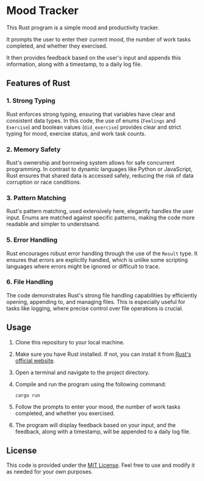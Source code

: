 # Mood Tracker

This Rust program is a simple mood and productivity tracker. 

It prompts the user to enter their current mood, the number of work tasks completed, and whether they exercised. 

It then provides feedback based on the user's input and appends this information, along with a timestamp, to a daily log file.

## Features of Rust

### 1. Strong Typing
Rust enforces strong typing, ensuring that variables have clear and consistent data types. In this code, the use of enums (`Feelings` and `Exercise`) and boolean values (`did_exercise`) provides clear and strict typing for mood, exercise status, and work task counts.

### 2. Memory Safety
Rust's ownership and borrowing system allows for safe concurrent programming. In contrast to dynamic languages like Python or JavaScript, Rust ensures that shared data is accessed safely, reducing the risk of data corruption or race conditions.

### 3. Pattern Matching
Rust's pattern matching, used extensively here, elegantly handles the user input. Enums are matched against specific patterns, making the code more readable and simpler to understsand.

### 5. Error Handling
Rust encourages robust error handling through the use of the `Result` type. It ensures that errors are explicitly handled, which is unlike some scripting languages where errors might be ignored or difficult to trace.

### 6. File Handling
The code demonstrates Rust's strong file handling capabilities by efficiently opening, appending to, and managing files. This is especially useful for tasks like logging, where precise control over file operations is crucial.

## Usage

1. Clone this repository to your local machine.

2. Make sure you have Rust installed. If not, you can install it from [Rust's official website](https://www.rust-lang.org/tools/install).

3. Open a terminal and navigate to the project directory.

4. Compile and run the program using the following command:

   ```shell
   cargo run
   ```

5. Follow the prompts to enter your mood, the number of work tasks completed, and whether you exercised.

6. The program will display feedback based on your input, and the feedback, along with a timestamp, will be appended to a daily log file.

## License

This code is provided under the [MIT License](LICENSE). Feel free to use and modify it as needed for your own purposes.

